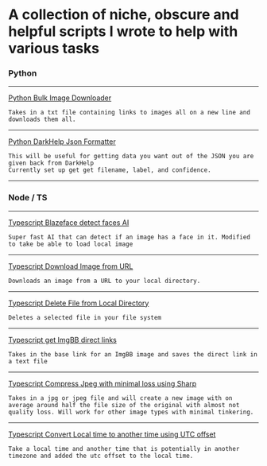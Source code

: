 # A collection of niche, obscure and helpful scripts I wrote to help with various tasks

### Python
---
[Python Bulk Image Downloader](https://github.com/RickWillcox/Python-Bulk-Image-Downloader)
```
Takes in a txt file containing links to images all on a new line and downloads them all.
```
---
[Python DarkHelp Json Formatter](https://github.com/RickWillcox/Lots-of-helpful-scripts/blob/main/Dark-Help-Json-Formatting.py)
```
This will be useful for getting data you want out of the JSON you are given back from DarkHelp
Currently set up get get filename, label, and confidence.
```
---

### Node / TS
---
[Typescript Blazeface detect faces AI](https://github.com/RickWillcox/Lots-of-helpful-scripts/blob/main/Blaze-AI-Face-Detection.ts)
```
Super fast AI that can detect if an image has a face in it. Modified to take be able to load local image
```
---
[Typescript Download Image from URL](https://github.com/RickWillcox/Lots-of-helpful-scripts/blob/main/Download-Image-URL.ts)
```
Downloads an image from a URL to your local directory.
```
---
[Typescript Delete File from Local Directory](https://github.com/RickWillcox/Lots-of-helpful-scripts/blob/main/Delete-File.ts)
```
Deletes a selected file in your file system
```
---
[Typescript get ImgBB direct links](https://github.com/RickWillcox/Helpful-little-scripts/blob/main/direct-links-from-image-bb.ts)
```
Takes in the base link for an ImgBB image and saves the direct link in a text file
```
---
[Typescript Compress Jpeg with minimal loss using Sharp](https://github.com/RickWillcox/Helpful-little-scripts/blob/main/Compress-Jpeg.ts)
```
Takes in a jpg or jpeg file and will create a new image with on average around half the file size of the original with almost not quality loss. Will work for other image types with minimal tinkering.
```
---
[Typescript Convert Local time to another time using UTC offset](https://github.com/RickWillcox/Convert-Time-Via-UTC)
```
Take a local time and another time that is potentially in another timezone and added the utc offset to the local time.
```


